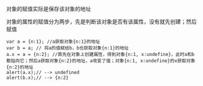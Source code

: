 对象的赋值实际是保存该对象的地址

对象的属性的赋值分为两步，先是判断该对象是否有该属性，没有就先创建；然后赋值

```
var a = {n:1}; //a获取对象{n:1}的地址
var b = a; // 将a的值赋给b，b也获取对象{n:1}的地址
a.x = a = {n:2}; //首先在对象上创建属性，得到对象{n:1, x:undefine}，此时a和b都指向它；然后a获取对象{n:2}的地址，a改变了值；对象{n:1, x:undefine}的x获取对象{n:2}的地址
alert(a.x);// --> undefined
alert(b.x);// --> {n:2}
```
